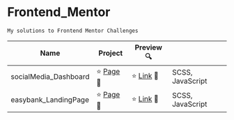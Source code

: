 # Frontend_Mentor

<code>My solutions to Frontend Mentor Challenges </code>


|Name|Project|Preview 🔍|  |
|-----------|-----------|-----------|-----------|
|socialMedia_Dashboard|:star: [Page](https://github.com/peiyi-c/Frontend_Mentor/tree/main/20230705_socialMedia_Dashboard) 🌟 |:star: [Link](https://grandiose-hearing.surge.sh/) 🌟 | SCSS, JavaScript|
|easybank_LandingPage|:star: [Page](https://github.com/peiyi-c/Frontend_Mentor/tree/main/20230717_easybank-LandingPage/) 🌟| :star: [Link](https://peiyi-c.github.io/Frontend_Mentor/20230717_easybank-LandingPage/) :star2:| SCSS, JavaScript |

